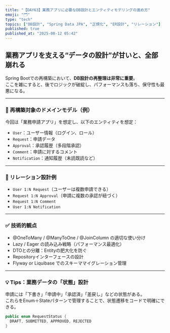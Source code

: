 ```yaml
---
title: "【DAY63】業務アプリに必要なDB設計とエンティティモデリングの進め方"
emoji: "🗂️"
type: "tech"
topics: ["DB設計", "Spring Data JPA", "正規化", "ER設計", "リレーション"]
published: true
published_at: "2025-08-12 05:42"
---
```


## 業務アプリを支える“データの設計”が甘いと、全部崩れる

Spring Bootでの再構築において、**DB設計の再整理は非常に重要**。  
ここを雑にすると、後でロジックが破綻し、パフォーマンスも落ち、保守性も最悪になる。

---

### 📌 再構築対象のドメインモデル（例）

今回は「業務申請アプリ」を想定し、以下のエンティティを想定：

- `User`：ユーザー情報（ログイン、ロール）
- `Request`：申請データ
- `Approval`：承認履歴（多段階承認）
- `Comment`：申請に対するコメント
- `Notification`：通知履歴（未読既読など）

---

### 🔁 リレーション設計例

- `User 1:N Request`（ユーザーは複数申請できる）
- `Request 1:N Approval`（申請に複数の承認が紐づく）
- `Request 1:N Comment`
- `User 1:N Notification`

---

### ✅ 技術的観点

- @OneToMany / @ManyToOne / @JoinColumn の適切な使い分け
- Lazy / Eager の読み込み戦略（パフォーマンス最適化）
- DTOとの分離：Entityの肥大化を防ぐ
- Repositoryインターフェースの設計
- Flyway or Liquibase でのスキーママイグレーション管理

---

### 💡 Tips：業務データの「状態」設計

申請には「下書き」「申請中」「承認済」「差戻し」などの状態がある。  
これらをEnum＋Stateパターンで管理することで、状態遷移をコードで明確にできる。

```java
public enum RequestStatus {
  DRAFT, SUBMITTED, APPROVED, REJECTED
}